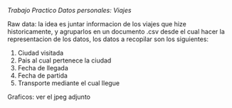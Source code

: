*Trabajo Practico Datos personales: Viajes*

Raw data: la idea es juntar informacion de los viajes que hize historicamente, y agruparlos en un documento .csv desde el cual hacer la representacion de los datos, 
los datos a recopilar son los siguientes:
1. Ciudad visitada
1. Pais al cual pertenece la ciudad
1. Fecha de llegada
1. Fecha de partida
1. Transporte mediante el cual llegue

Graficos: ver el jpeg adjunto 
